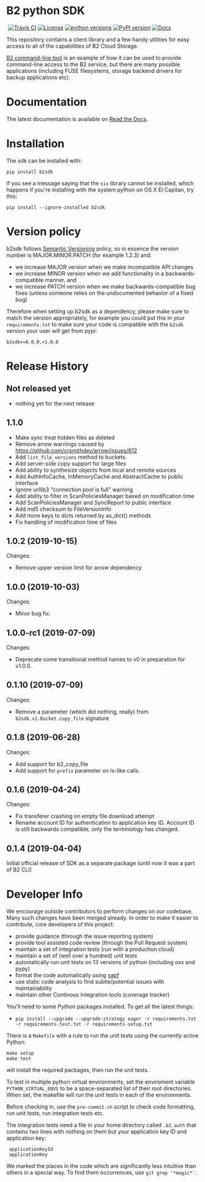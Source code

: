 # B2 python SDK
&nbsp;[![Travis CI](https://img.shields.io/travis/Backblaze/b2-sdk-python/master.svg?label=Travis%20CI)](https://travis-ci.org/Backblaze/b2-sdk-python)&nbsp;[![License](https://img.shields.io/pypi/l/b2sdk.svg?label=License)](https://pypi.python.org/pypi/b2)&nbsp;[![python versions](https://img.shields.io/pypi/pyversions/b2sdk.svg?label=python%20versions)](https://pypi.python.org/pypi/b2sdk)&nbsp;[![PyPI version](https://img.shields.io/pypi/v/b2sdk.svg?label=PyPI%20version)](https://pypi.python.org/pypi/b2sdk)&nbsp;[![Docs](https://readthedocs.org/projects/b2-sdk-python/badge/?version=master)](https://b2-sdk-python.readthedocs.io/en/master/)

This repository contains a client library and a few handy utilities for easy access to all of the capabilities of B2 Cloud Storage.

[B2 command-line tool](https://github.com/Backblaze/B2_Command_Line_Tool) is an example of how it can be used to provide command-line access to the B2 service, but there are many possible applications (including FUSE filesystems, storage backend drivers for backup applications etc).

# Documentation

The latest documentation is available on [Read the Docs](https://b2-sdk-python.readthedocs.io).

# Installation

The sdk can be installed with:

    pip install b2sdk

If you see a message saying that the `six` library cannot be installed, which
happens if you're installing with the system python on OS X El Capitan, try
this:

    pip install --ignore-installed b2sdk

# Version policy

b2sdk follows [Semantic Versioning](https://semver.org/) policy, so in essence the version number is MAJOR.MINOR.PATCH (for example 1.2.3) and:
- we increase MAJOR version when we make incompatible API changes
- we increase MINOR version when we add functionality in a backwards-compatible manner, and
- we increase PATCH version when we make backwards-compatible bug fixes (unless someone relies on the undocumented behavior of a fixed bug)

Therefore when setting up b2sdk as a dependency, please make sure to match the version appropriately, for example you could put this in your `requirements.txt` to make sure your code is compatible with the `b2sdk` version your user will get from pypi:

```
b2sdk>=0.0.0,<1.0.0
```


# Release History

## Not released yet

* nothing yet for the next release

## 1.1.0

* Make sync treat hidden files as deleted
* Remove arrow warnings caused by https://github.com/crsmithdev/arrow/issues/612
* Add `list_file_versions` method to buckets.
* Add server-side copy support for large files
* Add ability to synthesize objects from local and remote sources
* Add AuthInfoCache, InMemoryCache and AbstractCache to public interface
* Ignore urllib3 "connection pool is full" warning
* Add ability to filter in ScanPoliciesManager based on modification time
* Add ScanPoliciesManager and SyncReport to public interface
* Add md5 checksum to FileVersionInfo
* Add more keys to dicts returned by as_dict() methods
* Fix handling of modification time of files

## 1.0.2 (2019-10-15)

Changes:

* Remove upper version limit for arrow dependency

## 1.0.0 (2019-10-03)

Changes:

* Minor bug fix.

## 1.0.0-rc1 (2019-07-09)

Changes:

* Deprecate some transitional method names to v0 in preparation for v1.0.0.

## 0.1.10 (2019-07-09)

Changes:

* Remove a parameter (which did nothing, really) from `b2sdk.v1.Bucket.copy_file` signature


## 0.1.8 (2019-06-28)

Changes:

* Add support for b2_copy_file
* Add support for `prefix` parameter on ls-like calls


## 0.1.6 (2019-04-24)

Changes:

* Fix transferer crashing on empty file download attempt
* Rename account ID for authentication to application key ID.
Account ID is still backwards compatible, only the terminology
has changed.


## 0.1.4 (2019-04-04)

Initial official release of SDK as a separate package (until now it was a part of B2 CLI)


# Developer Info

We encourage outside contributors to perform changes on our codebase. Many such changes have been merged already. In order to make it easier to contribute, core developers of this project:

* provide guidance (through the issue reporting system)
* provide tool assisted code review (through the Pull Request system)
* maintain a set of integration tests (run with a production cloud)
* maintain a set of (well over a hundred) unit tests
* automatically run unit tests on 13 versions of python (including osx and pypy)
* format the code automatically using [yapf](https://github.com/google/yapf)
* use static code analysis to find subtle/potential issues with maintainability
* maintain other Continous Integration tools (coverage tracker)

You'll need to some Python packages installed.  To get all the latest things:

* `pip install --upgrade --upgrade-strategy eager -r requirements.txt -r requirements-test.txt -r requirements-setup.txt`

There is a `Makefile` with a rule to run the unit tests using the currently active Python:

    make setup
    make test

will install the required packages, then run the unit tests.

To test in multiple python virtual environments, set the enviroment variable `PYTHON_VIRTUAL_ENVS`
to be a space-separated list of their root directories.  When set, the makefile will run the
unit tests in each of the environments.

Before checking in, use the `pre-commit.sh` script to check code formatting, run
unit tests, run integration tests etc.

The integration tests need a file in your home directory called `.b2_auth`
that contains two lines with nothing on them but your application key ID and application key:

     applicationKeyId
     applicationKey

We marked the places in the code which are significantly less intuitive than others in a special way. To find them occurrences, use `git grep '*magic*'`.

